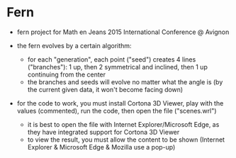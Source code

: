 # Fern
- fern project for Math en Jeans 2015 International Conference @ Avignon

- the fern evolves by a certain algorithm:
  - for each "generation", each point ("seed") creates 4 lines ("branches"): 1 up, then 2 symmetrical and inclined, then 1 up continuing from the center
  - the branches and seeds will evolve no matter what the angle is (by the current given data, it won't become facing down)

- for the code to work, you must install Cortona 3D Viewer, play with the values (commented), run the code, then open the file ("scenes.wrl")
  - it is best to open the file with Internet Explorer/Microsoft Edge, as they have integrated support for Cortona 3D Viewer
  - to view the result, you must allow the content to be shown (Internet Explorer & Microsoft Edge & Mozilla use a pop-up)
